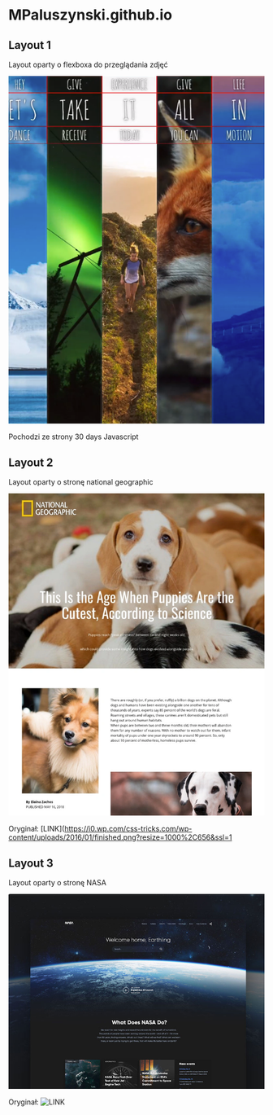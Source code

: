 # MPaluszynski.github.io

## Layout 1

Layout oparty o flexboxa do przeglądania zdjęć

![](./L1.png)

Pochodzi ze strony 30 days Javascript


## Layout 2

Layout oparty o stronę national geographic

![](./L2.png)

Oryginał: [LINK](https://i0.wp.com/css-tricks.com/wp-content/uploads/2016/01/finished.png?resize=1000%2C656&ssl=1


## Layout 3

Layout oparty o stronę NASA

![](./L3.png)

Oryginał: ![LINK](https://dribbble.com/shots/3154943-NASA-website-concept/attachments/3154943?mode=media)
